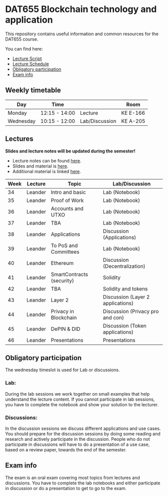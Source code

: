 # DAT655 Blockchain technology and application

This repository contains useful information and common resources for the DAT655 course.

You can find here:
* [Lecture Script](script.pdf)
* [Lecture Schedule](#lectures)
* [Obligatory participation](#obligatory-participation)
* [Exam info](#exam-info)

## Weekly timetable


| Day | Time | | Room |
|----|------|---|------|
| Monday | 12:15 - 14:00 | Lecture | KE E-166 |
| Wednesday  | 10:15 - 12:00 | Lab/Discussion | KE A-205 |

## Lectures

**Slides and lecture notes will be updated during the semester!**

* Lecture notes can be found [here](script.pdf). 
* Slides and material is [here](slides).
* Additional material is linked [here](resources.md).


| Week | Lecture | Topic | Lab/Discussion |
|-----|-----------|-------|----------|
| 34 | Leander  | Intro and basic | Lab (Notebook) |
| 35 | Leander  | Proof of Work | Lab (Notebook) |
| 36 | Leander  | Accounts and UTXO | Lab (Notebook) |
| 37 | Leander  | TBA | Lab (Notebook) |
| 38 | Leander  | Applications | Discussion (Applications) |
| 39 | Leander  | To PoS and Committees | Lab (Notebook) |
| 40 | Leander  | Ethereum | Discussion (Decentralization) |
| 41 | Leander  | SmartContracts (security) | Solidity |
| 42 | Leander  | TBA | Solidity and tokens |
| 43 | Leander  | Layer 2 | Discussion (Layer 2 applications) |
| 44 | Leander  | Privacy in Blockchain | Discussion (Privacy pro and con) |
| 45 | Leander  | DePIN & DID | Discussion (Token applications) |
| 46 | Leander  | Presentations | Presentations |

## Obligatory participation

The wednesday timeslot is used for Lab or discussions.

### Lab:
During the lab sessions we work together on small examples that help understand the lecture content. 
If you cannot participate in lab sessions, you have to complete the notebook and show your solution to the lecturer.

### Discussions:
In the discussion sessions we discuss different applications and use cases.
You should prepare for the discussion sessions by doing some reading and research and actively participate in the discussion.
People who do not participate in discussions will have to do a presentation of a use case, based on a review paper, towards the end of the semester.

## Exam info
The exam is an oral exam covering most topics from lectures and discussions.
You have to complete the lab notebooks and either participate in discussion or do a presentation to get to go to the exam.